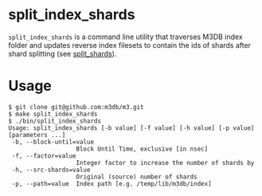 # split_index_shards

`split_index_shards` is a command line utility that traverses M3DB index folder
and updates reverse index filesets to contain the ids of shards after shard splitting
(see [split_shards](../split_shards)).

# Usage

```
$ git clone git@github.com:m3db/m3.git
$ make split_index_shards
$ ./bin/split_index_shards
Usage: split_index_shards [-b value] [-f value] [-h value] [-p value] [parameters ...]
 -b, --block-until=value
                   Block Until Time, exclusive [in nsec]
 -f, --factor=value
                   Integer factor to increase the number of shards by
 -h, --src-shards=value
                   Original (source) number of shards
 -p, --path=value  Index path [e.g. /temp/lib/m3db/index]
```
